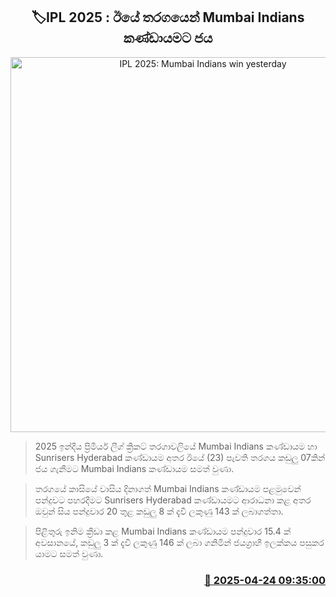<p align='center'><b><h2 align='center' title='IPL 2025: Mumbai Indians win yesterday's match'>🏷IPL 2025 : ඊයේ තරගයෙන් Mumbai Indians කණ්ඩායමට ජය</h2></b></p>
<p align='center'><img src='https://helakuru.sgp1.cdn.digitaloceanspaces.com/esana/images/lib/ipl-2025-new.jpg' width='600' alt='IPL 2025: Mumbai Indians win yesterday's match'></p>

> 2025 ඉන්දීය ප්‍රිමියර් ලීග් ක්‍රිකට් තරගාවලියේ Mumbai Indians කණ්ඩායම හා Sunrisers Hyderabad කණ්ඩායම අතර ඊයේ (23) පැවති තරගය කඩුලු 07කින් ජය ගැනීම​ට Mumbai Indians කණ්ඩායම සමත් වුණා.

> තරගයේ කාසියේ වාසිය දිනාගත් Mumbai Indians කණ්ඩායම පළමුවෙන් පන්දුවට පහරදීමට Sunrisers Hyderabad කණ්ඩායමට ආරාධනා කළ අතර ඔවුන් සිය පන්දුවාර 20 තුළ කඩුලු 8 ක් දැවී ලකුණු 143 ක් ලබාගත්තා.

> පිළිතුරු ඉනිම ක්‍රීඩා කළ Mumbai Indians කණ්ඩායම පන්දුවාර 15.4 ක් අවසානයේ, කඩුලු 3 ක් දැවී ලකුණු 146 ක් ලබා ගනිමින් ජයග්‍රාහී ඉලක්කය පසුකර යාමට සමත් වුණා.



<h3 align='right'><a href='https://www.helakuru.lk/esana/p/109491/'>📅 2025-04-24 09:35:00</a></h3>
